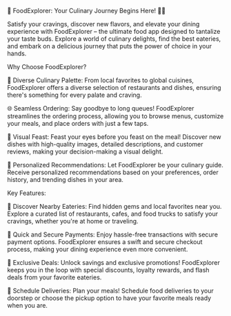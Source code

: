 🍔 FoodExplorer: Your Culinary Journey Begins Here! 🌮📱

Satisfy your cravings, discover new flavors, and elevate your dining experience with FoodExplorer – the ultimate food app designed to tantalize your taste buds. Explore a world of culinary delights, find the best eateries, and embark on a delicious journey that puts the power of choice in your hands.

Why Choose FoodExplorer?

🍣 Diverse Culinary Palette: From local favorites to global cuisines, FoodExplorer offers a diverse selection of restaurants and dishes, ensuring there's something for every palate and craving.

🌐 Seamless Ordering: Say goodbye to long queues! FoodExplorer streamlines the ordering process, allowing you to browse menus, customize your meals, and place orders with just a few taps.

📸 Visual Feast: Feast your eyes before you feast on the meal! Discover new dishes with high-quality images, detailed descriptions, and customer reviews, making your decision-making a visual delight.

🍲 Personalized Recommendations: Let FoodExplorer be your culinary guide. Receive personalized recommendations based on your preferences, order history, and trending dishes in your area.

Key Features:

📍 Discover Nearby Eateries: Find hidden gems and local favorites near you. Explore a curated list of restaurants, cafes, and food trucks to satisfy your cravings, whether you're at home or traveling.

🚀 Quick and Secure Payments: Enjoy hassle-free transactions with secure payment options. FoodExplorer ensures a swift and secure checkout process, making your dining experience even more convenient.

🌟 Exclusive Deals: Unlock savings and exclusive promotions! FoodExplorer keeps you in the loop with special discounts, loyalty rewards, and flash deals from your favorite eateries.

📅 Schedule Deliveries: Plan your meals! Schedule food deliveries to your doorstep or choose the pickup option to have your favorite meals ready when you are.
